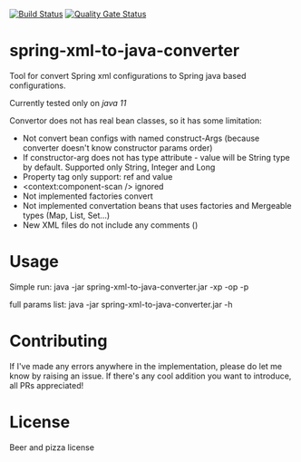 [![Build Status](https://travis-ci.com/Akvel/spring-xml-to-java-converter.svg?branch=master)](https://travis-ci.com/Akvel/spring-xml-to-java-converter)
[![Quality Gate Status](https://sonarcloud.io/api/project_badges/measure?project=Akvel_spring-xml-to-java-converter&metric=alert_status)](https://sonarcloud.io/dashboard?id=Akvel_spring-xml-to-java-converter)

# spring-xml-to-java-converter
Tool for convert Spring xml configurations to Spring java based configurations.

Currently tested only on *java 11*

Convertor does not has real bean classes, so it has some limitation:
* Not convert bean configs with named construct-Args (because converter doesn't know constructor params order)
* If constructor-arg does not has type attribute - value will be String type by default. Supported only String, Integer and Long
* Property tag only support: ref and value 
* <context:component-scan /> ignored
* Not implemented factories convert
* Not implemented convertation beans that uses factories and Mergeable types (Map, List, Set...)
* New XML files do not include any comments (<!-- -->)  

# Usage
Simple run:
java -jar spring-xml-to-java-converter.jar -xp <XMLs base path> -op <Java classes base path> -p <Base java package name>

full params list:
java -jar spring-xml-to-java-converter.jar -h

# Contributing

If I've made any errors anywhere in the implementation, please do let me know by raising an issue. If there's any cool addition you want to introduce, all PRs appreciated!

# License

Beer and pizza license
